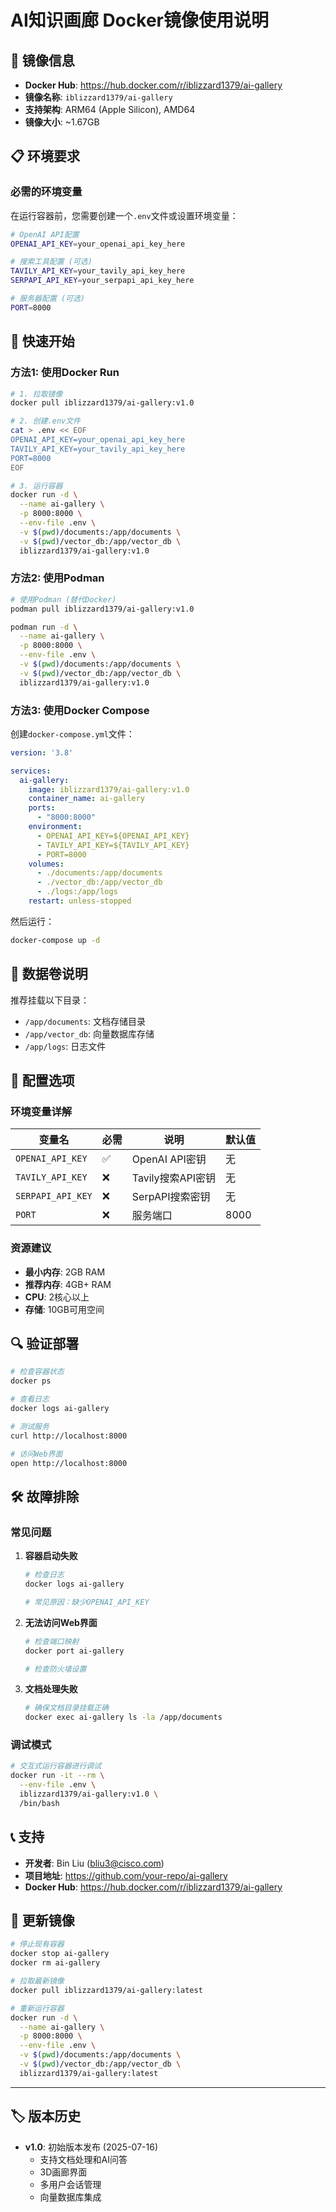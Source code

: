 # AI知识画廊 Docker镜像使用说明

## 🐳 镜像信息

- **Docker Hub**: https://hub.docker.com/r/iblizzard1379/ai-gallery
- **镜像名称**: `iblizzard1379/ai-gallery`
- **支持架构**: ARM64 (Apple Silicon), AMD64
- **镜像大小**: ~1.67GB

## 📋 环境要求

### 必需的环境变量

在运行容器前，您需要创建一个`.env`文件或设置环境变量：

```bash
# OpenAI API配置
OPENAI_API_KEY=your_openai_api_key_here

# 搜索工具配置 (可选)
TAVILY_API_KEY=your_tavily_api_key_here
SERPAPI_API_KEY=your_serpapi_api_key_here

# 服务器配置 (可选)
PORT=8000
```

## 🚀 快速开始

### 方法1: 使用Docker Run

```bash
# 1. 拉取镜像
docker pull iblizzard1379/ai-gallery:v1.0

# 2. 创建.env文件
cat > .env << EOF
OPENAI_API_KEY=your_openai_api_key_here
TAVILY_API_KEY=your_tavily_api_key_here
PORT=8000
EOF

# 3. 运行容器
docker run -d \
  --name ai-gallery \
  -p 8000:8000 \
  --env-file .env \
  -v $(pwd)/documents:/app/documents \
  -v $(pwd)/vector_db:/app/vector_db \
  iblizzard1379/ai-gallery:v1.0
```

### 方法2: 使用Podman

```bash
# 使用Podman (替代Docker)
podman pull iblizzard1379/ai-gallery:v1.0

podman run -d \
  --name ai-gallery \
  -p 8000:8000 \
  --env-file .env \
  -v $(pwd)/documents:/app/documents \
  -v $(pwd)/vector_db:/app/vector_db \
  iblizzard1379/ai-gallery:v1.0
```

### 方法3: 使用Docker Compose

创建`docker-compose.yml`文件：

```yaml
version: '3.8'

services:
  ai-gallery:
    image: iblizzard1379/ai-gallery:v1.0
    container_name: ai-gallery
    ports:
      - "8000:8000"
    environment:
      - OPENAI_API_KEY=${OPENAI_API_KEY}
      - TAVILY_API_KEY=${TAVILY_API_KEY}
      - PORT=8000
    volumes:
      - ./documents:/app/documents
      - ./vector_db:/app/vector_db
      - ./logs:/app/logs
    restart: unless-stopped
```

然后运行：
```bash
docker-compose up -d
```

## 📁 数据卷说明

推荐挂载以下目录：

- `/app/documents`: 文档存储目录
- `/app/vector_db`: 向量数据库存储
- `/app/logs`: 日志文件

## 🔧 配置选项

### 环境变量详解

| 变量名 | 必需 | 说明 | 默认值 |
|--------|------|------|--------|
| `OPENAI_API_KEY` | ✅ | OpenAI API密钥 | 无 |
| `TAVILY_API_KEY` | ❌ | Tavily搜索API密钥 | 无 |
| `SERPAPI_API_KEY` | ❌ | SerpAPI搜索密钥 | 无 |
| `PORT` | ❌ | 服务端口 | 8000 |

### 资源建议

- **最小内存**: 2GB RAM
- **推荐内存**: 4GB+ RAM
- **CPU**: 2核心以上
- **存储**: 10GB可用空间

## 🔍 验证部署

```bash
# 检查容器状态
docker ps

# 查看日志
docker logs ai-gallery

# 测试服务
curl http://localhost:8000

# 访问Web界面
open http://localhost:8000
```

## 🛠️ 故障排除

### 常见问题

1. **容器启动失败**
   ```bash
   # 检查日志
   docker logs ai-gallery
   
   # 常见原因：缺少OPENAI_API_KEY
   ```

2. **无法访问Web界面**
   ```bash
   # 检查端口映射
   docker port ai-gallery
   
   # 检查防火墙设置
   ```

3. **文档处理失败**
   ```bash
   # 确保文档目录挂载正确
   docker exec ai-gallery ls -la /app/documents
   ```

### 调试模式

```bash
# 交互式运行容器进行调试
docker run -it --rm \
  --env-file .env \
  iblizzard1379/ai-gallery:v1.0 \
  /bin/bash
```

## 📞 支持

- **开发者**: Bin Liu (bliu3@cisco.com)
- **项目地址**: https://github.com/your-repo/ai-gallery
- **Docker Hub**: https://hub.docker.com/r/iblizzard1379/ai-gallery

## 🔄 更新镜像

```bash
# 停止现有容器
docker stop ai-gallery
docker rm ai-gallery

# 拉取最新镜像
docker pull iblizzard1379/ai-gallery:latest

# 重新运行容器
docker run -d \
  --name ai-gallery \
  -p 8000:8000 \
  --env-file .env \
  -v $(pwd)/documents:/app/documents \
  -v $(pwd)/vector_db:/app/vector_db \
  iblizzard1379/ai-gallery:latest
```

---

## 🏷️ 版本历史

- **v1.0**: 初始版本发布 (2025-07-16)
  - 支持文档处理和AI问答
  - 3D画廊界面
  - 多用户会话管理
  - 向量数据库集成 